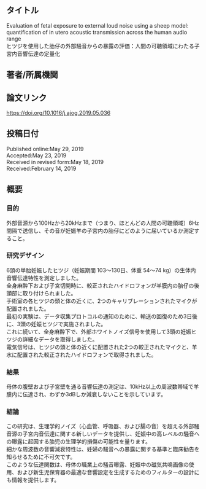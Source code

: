 ## タイトル
Evaluation of fetal exposure to external loud noise using a sheep model: quantification of in utero acoustic transmission across the human audio range  
ヒツジを使用した胎仔の外部騒音からの暴露の評価：人間の可聴領域にわたる子宮内音響伝達の定量化

## 著者/所属機関

## 論文リンク
https://doi.org/10.1016/j.ajog.2019.05.036

## 投稿日付
Published online:May 29, 2019  
Accepted:May 23, 2019  
Received in revised form:May 18, 2019  
Received:February 14, 2019

## 概要
### 目的
外部音源から100Hzから20kHzまで（つまり、ほとんどの人間の可聴領域）6Hz間隔で送信し、その音が妊娠羊の子宮内の胎仔にどのように届いているか測定すること。

### 研究デザイン
6頭の単胎妊娠したヒツジ（妊娠期間 103〜130日、体重 54〜74 kg）の生体内音響伝達特性を測定しました。  
全身麻酔下および子宮切開時に、較正されたハイドロフォンが羊膜内の胎仔の後頭部に取り付けられました。  
手術室の各ヒツジの頭と体の近くに、2つのキャリブレーションされたマイクが配置されました。  
最初の実験は、データ収集プロトコルの通知のために、輸送の回復のため3日後に、3頭の妊娠ヒツジで実施されました。  
これに続いて、全身麻酔下で、外部ホワイトノイズ信号を使用して3頭の妊娠ヒツジの詳細なデータを取得しました。  
電気信号は、ヒツジの頭と体の近くに配置された2つの較正されたマイクと、羊水に配置された較正されたハイドロフォンで取得されました。

### 結果
母体の腹壁および子宮壁を通る音響伝達の測定は、10kHz以上の周波数帯域で羊膜内に伝達され、わずか3dBしか減衰しないことを示しています。

### 結論
この研究は、生理学的ノイズ（心血管、呼吸器、および腸の音）を超える外部騒音源の子宮内音伝達に関する新しいデータを提供し、妊娠中の高レベルの騒音への曝露に起因する胎児の生理学的損傷の可能性を量ります。  
細かな周波数の音響減衰特性は、妊婦の騒音への暴露に関する基準と臨床勧告を知らせるために不可欠です。  
このような伝達関数は、母体の職業上の騒音曝露、妊娠中の磁気共鳴画像の使用、および新生児保育器の最適な音響設定を生成するためのフィルターの設計にも情報を提供します。
